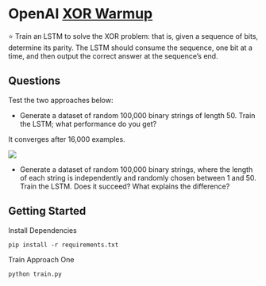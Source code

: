 # OpenAI [XOR Warmup](https://blog.openai.com/requests-for-research-2/)

⭐ Train an LSTM to solve the XOR problem: that is, given a sequence of bits, determine its parity. The LSTM should consume the sequence, one bit at a time, and then output the correct answer at the sequence’s end.

## Questions

Test the two approaches below:

- Generate a dataset of random 100,000 binary strings of length 50. Train the LSTM; what performance do you get?

It converges after 16,000 examples.

![](https://user-images.githubusercontent.com/1136652/43974327-39756404-9ca8-11e8-9fc7-a824d09f50d9.png)

- Generate a dataset of random 100,000 binary strings, where the length of each string is independently and randomly chosen between 1 and 50. Train the LSTM. Does it succeed? What explains the difference?

## Getting Started

Install Dependencies

    pip install -r requirements.txt

Train Approach One

    python train.py

